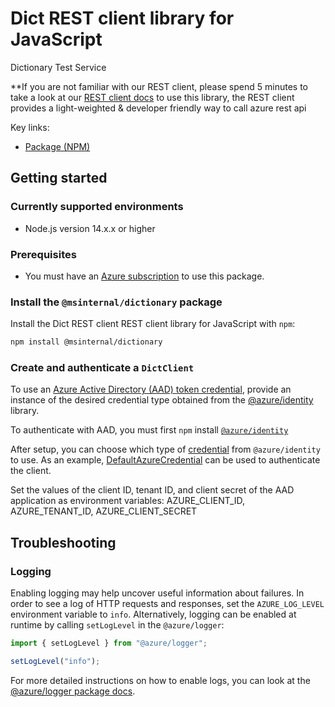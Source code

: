# Dict REST client library for JavaScript

Dictionary Test Service

**If you are not familiar with our REST client, please spend 5 minutes to take a look at our [REST client docs](https://github.com/Azure/azure-sdk-for-js/blob/main/documentation/rest-clients.md) to use this library, the REST client provides a light-weighted & developer friendly way to call azure rest api

Key links:

- [Package (NPM)](https://www.npmjs.com/package/@msinternal/dictionary)

## Getting started

### Currently supported environments

- Node.js version 14.x.x or higher

### Prerequisites

- You must have an [Azure subscription](https://azure.microsoft.com/free/) to use this package.

### Install the `@msinternal/dictionary` package

Install the Dict REST client REST client library for JavaScript with `npm`:

```bash
npm install @msinternal/dictionary
```

### Create and authenticate a `DictClient`

To use an [Azure Active Directory (AAD) token credential](https://github.com/Azure/azure-sdk-for-js/blob/main/sdk/identity/identity/samples/AzureIdentityExamples.md#authenticating-with-a-pre-fetched-access-token),
provide an instance of the desired credential type obtained from the
[@azure/identity](https://github.com/Azure/azure-sdk-for-js/tree/main/sdk/identity/identity#credentials) library.

To authenticate with AAD, you must first `npm` install [`@azure/identity`](https://www.npmjs.com/package/@azure/identity) 

After setup, you can choose which type of [credential](https://github.com/Azure/azure-sdk-for-js/tree/main/sdk/identity/identity#credentials) from `@azure/identity` to use.
As an example, [DefaultAzureCredential](https://github.com/Azure/azure-sdk-for-js/tree/main/sdk/identity/identity#defaultazurecredential)
can be used to authenticate the client.

Set the values of the client ID, tenant ID, and client secret of the AAD application as environment variables:
AZURE_CLIENT_ID, AZURE_TENANT_ID, AZURE_CLIENT_SECRET

## Troubleshooting

### Logging

Enabling logging may help uncover useful information about failures. In order to see a log of HTTP requests and responses, set the `AZURE_LOG_LEVEL` environment variable to `info`. Alternatively, logging can be enabled at runtime by calling `setLogLevel` in the `@azure/logger`:

```javascript
import { setLogLevel } from "@azure/logger";

setLogLevel("info");
```

For more detailed instructions on how to enable logs, you can look at the [@azure/logger package docs](https://github.com/Azure/azure-sdk-for-js/tree/main/sdk/core/logger).
